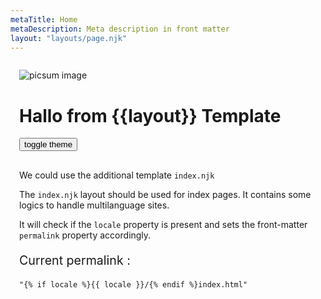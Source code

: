 ```yaml
---
metaTitle: Home
metaDescription: Meta description in front matter
layout: "layouts/page.njk"
---
```


<div style="max-width:100%; padding: 1em;">
<img src="https://picsum.photos/600/200" alt="picsum image">
<h1>Hallo from {{layout}} Template</h1>
<button id="themetoggle" style="margin-bottom: 1rem;">toggle theme</button>


We could use the additional template `index.njk`

The `index.njk` layout should be used for index pages. It contains some logics to handle multilanguage sites. 

It will check if the `locale` property is present and sets the front-matter `permalink` property accordingly.

<p style="font-size:1.225rem">Current permalink : </p>
<pre>
<code>"{% if locale %}{{ locale }}/{% endif %}index.html"</code>
</pre>

</div>


